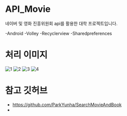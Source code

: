# API_Movie
네이버 및 영화 진흥위원회 api를 활용한 대학 프로젝트입니다.

-Android
-Volley
-Recyclerview
-Sharedpreferences

# 처리 이미지
![1](https://user-images.githubusercontent.com/92709439/150487085-4e4b9594-8af7-478a-b580-688a0938695a.png)
![2](https://user-images.githubusercontent.com/92709439/150487098-a1c4a2c3-3624-407a-aa57-304b69ab1786.png)
![3](https://user-images.githubusercontent.com/92709439/150487109-d11ac65a-2fc5-496b-8743-7d70cd1ebbf5.png)
![4](https://user-images.githubusercontent.com/92709439/150487115-d1cdc2b8-6834-4430-8f74-282e447f30ba.png)


# 참고 깃허브
- https://github.com/ParkYunha/SearchMovieAndBook
- 
